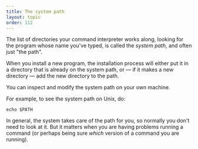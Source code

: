 ```yaml
---
title: The system path
layout: topic
order: 112
---
```



The list of directories your command interpreter works along, looking for the
program whose name you've typed, is called the _system path_, and often just
"the path".

When you install a new program, the installation process will either put it in
a directory that is already on the system path, or — if it makes a new
directory — add the new directory to the path.

You can inspect and modify the system path on your own machine.

For example, to see the system path on Unix, do:

    echo $PATH

In general, the system takes care of the path for you, so normally you don't
need to look at it. But it matters when you are having problems running a
command (or perhaps being sure _which_ version of a command you are running).
